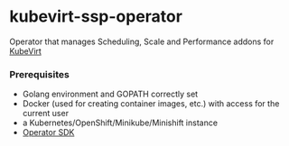 # kubevirt-ssp-operator
Operator that manages Scheduling, Scale and Performance addons for [KubeVirt](https://kubevirt.io)

### Prerequisites

- Golang environment and GOPATH correctly set
- Docker (used for creating container images, etc.) with access for the current user
- a Kubernetes/OpenShift/Minikube/Minishift instance
- [Operator SDK](https://github.com/operator-framework/operator-sdk)
